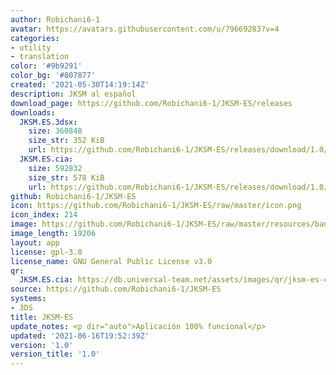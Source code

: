 ```yaml
---
author: Robichani6-1
avatar: https://avatars.githubusercontent.com/u/79669283?v=4
categories:
- utility
- translation
color: '#9b9291'
color_bg: '#807877'
created: '2021-05-30T14:19:14Z'
description: JKSM al español
download_page: https://github.com/Robichani6-1/JKSM-ES/releases
downloads:
  JKSM.ES.3dsx:
    size: 360848
    size_str: 352 KiB
    url: https://github.com/Robichani6-1/JKSM-ES/releases/download/1.0/JKSM.ES.3dsx
  JKSM.ES.cia:
    size: 592832
    size_str: 578 KiB
    url: https://github.com/Robichani6-1/JKSM-ES/releases/download/1.0/JKSM.ES.cia
github: Robichani6-1/JKSM-ES
icon: https://github.com/Robichani6-1/JKSM-ES/raw/master/icon.png
icon_index: 214
image: https://github.com/Robichani6-1/JKSM-ES/raw/master/resources/banner.png
image_length: 19206
layout: app
license: gpl-3.0
license_name: GNU General Public License v3.0
qr:
  JKSM.ES.cia: https://db.universal-team.net/assets/images/qr/jksm-es-cia.png
source: https://github.com/Robichani6-1/JKSM-ES
systems:
- 3DS
title: JKSM-ES
update_notes: <p dir="auto">Aplicación 100% funcional</p>
updated: '2021-06-16T19:52:39Z'
version: '1.0'
version_title: '1.0'
---
```

